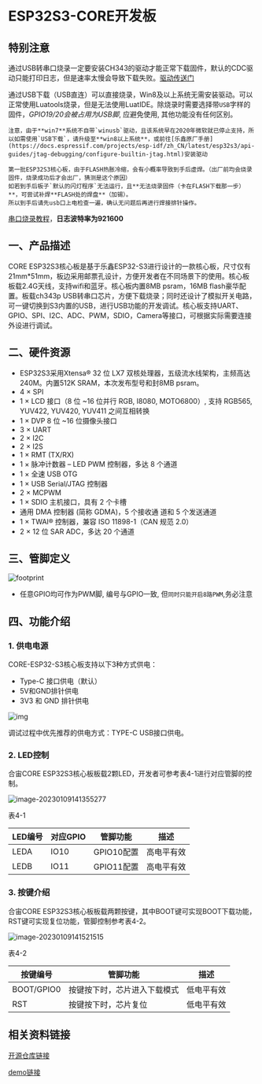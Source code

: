 # ESP32S3-CORE开发板

## 特别注意

通过USB转串口烧录一定要安装CH343的驱动才能正常下载固件，默认的CDC驱动只能打印日志，但是速率太慢会导致下载失败。[驱动传送门](http://www.wch.cn/downloads/CH343SER_EXE.html)

通过USB下载（USB直连）可以直接烧录，Win8及以上系统无需安装驱动。可以正常使用Luatools烧录，但是无法使用LuatIDE。除烧录时需要选择带`USB`字样的固件，*GPIO19/20会被占用为USB脚*, 应避免使用, 其他功能没有任何区别。

```{note}
注意，由于**win7**系统不自带`winusb`驱动，且该系统早在2020年微软就已停止支持，所以如需使用`USB下载`，请升级至**win8以上系统**，或前往[乐鑫原厂手册](https://docs.espressif.com/projects/esp-idf/zh_CN/latest/esp32s3/api-guides/jtag-debugging/configure-builtin-jtag.html)安装驱动
```

```{warning}
第一批ESP32S3核心板，由于FLASH热胀冷缩，会有小概率导致到手后虚焊。（出厂前均会烧录固件，烧录成功后才会出厂，猜测是这个原因）  
如若到手后板子`默认的闪灯程序`无法运行，且**无法烧录固件（卡在FLASH下载那一步）**，可尝试补焊**FLASH处的焊盘**（加锡）。  
所以到手后请先usb口上电检查一遍，确认无问题后再进行焊接排针操作。
```

[串口烧录教程](https://wiki.luatos.com/boardGuide/flash.html)，**日志波特率为921600**

## 一、产品描述

CORE ESP32S3核心板是基于乐鑫ESP32-S3进行设计的一款核心板，尺寸仅有21mm*51mm，板边采用邮票孔设计，方便开发者在不同场景下的使用。核心板板载2.4G天线，支持wifi和蓝牙。核心板内置8MB psram，16MB flash豪华配置。板载ch343p USB转串口芯片，方便下载烧录；同时还设计了模拟开关电路，可一键切换到S3内置的USB，进行USB功能的开发调试。核心板支持UART、GPIO、SPI、I2C、ADC、PWM，SDIO，Camera等接口，可根据实际需要连接外设进行调试。

## 二、硬件资源

- ESP32S3采用Xtensa® 32 位 LX7 双核处理器，五级流水线架构，主频高达240M。内置512K SRAM，本次发布型号和封8MB psram。
- 4 × SPI
- 1 × LCD 接口（8 位 ~16 位并行 RGB, I8080, MOTO6800）, 支持 RGB565, YUV422, YUV420, YUV411 之间互相转换
- 1 × DVP 8 位 ~16 位摄像头接口
- 3 × UART
- 2 × I2C
- 2 × I2S
- 1 × RMT (TX/RX)
- 1 × 脉冲计数器 – LED PWM 控制器，多达 8 个通道
- 1 × 全速 USB OTG
- 1 × USB Serial/JTAG 控制器
- 2 × MCPWM
- 1 × SDIO 主机接口，具有 2 个卡槽
- 通用 DMA 控制器 (简称 GDMA)，5 个接收通 道和 5 个发送通道
- 1 × TWAI® 控制器，兼容 ISO 11898-1（CAN 规范 2.0）
- 2 × 12 位 SAR ADC，多达 20 个通道

## 三、管脚定义

![footprint](https://openluat-luatcommunity.oss-cn-hangzhou.aliyuncs.com/images/PinOut_esp32s3.png)

- 任意GPIO均可作为PWM脚, 编号与GPIO一致, 但`同时只能开启8路PWM`,务必注意

## 四、功能介绍

### **1.** **供电电源**

CORE-ESP32-S3核心板支持以下3种方式供电：

- Type-C 接口供电（默认）
- 5V和GND排针供电
- 3V3 和 GND 排针供电

![img](https://openluat-luatcommunity.oss-cn-hangzhou.aliyuncs.com/images/clip_image002.jpg)

 调试过程中优先推荐的供电方式：TYPE-C USB接口供电。

### **2.** **LED控制**

合宙CORE ESP32S3核心板板载2颗LED，开发者可参考表4-1进行对应管脚的控制。

![image-20230109141355277](https://openluat-luatcommunity.oss-cn-hangzhou.aliyuncs.com/images/image-20230109141355277.png)

表4-1

| **LED**编号 | **对应GPIO** | **管脚功能** | **描述**   |
| ----------- | ------------ | ------------ | ---------- |
| LEDA        | IO10         | GPIO10配置   | 高电平有效 |
| LEDB        | IO11         | GPIO11配置   | 高电平有效 |

### **3.** **按键介绍**

合宙CORE ESP32S3核心板板载两颗按键，其中BOOT键可实现BOOT下载功能，RST键可实现复位功能，管脚控制参考表4-2。

  ![image-20230109141521515](https://openluat-luatcommunity.oss-cn-hangzhou.aliyuncs.com/images/image-20230109141521515.png)

表4-2

| **按键编号** | **管脚功能**                 | **描述**   |
| ------------ | ---------------------------- | ---------- |
| BOOT/GPIO0   | 按键按下时，芯片进入下载模式 | 低电平有效 |
| RST          | 按键按下时，芯片复位         | 低电平有效 |

## **相关资料链接**

[开源仓库链接](https://gitee.com/openLuat/luatos-soc-idf5)

[demo链接](https://gitee.com/openLuat/LuatOS/tree/master/demo)
